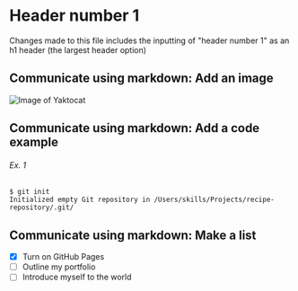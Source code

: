 # Header number 1

Changes made to this file includes the inputting of "header number 1" as an h1 header (the largest header option)

## Communicate using markdown: Add an image
![Image of Yaktocat](https://octodex.github.com/images/yaktocat.png)


## Communicate using markdown: Add a code example

###### Ex. 1
```
$ git init
Initialized empty Git repository in /Users/skills/Projects/recipe-repository/.git/
```

## Communicate using markdown: Make a list
- [x] Turn on GitHub Pages
- [ ] Outline my portfolio
- [ ] Introduce myself to the world
